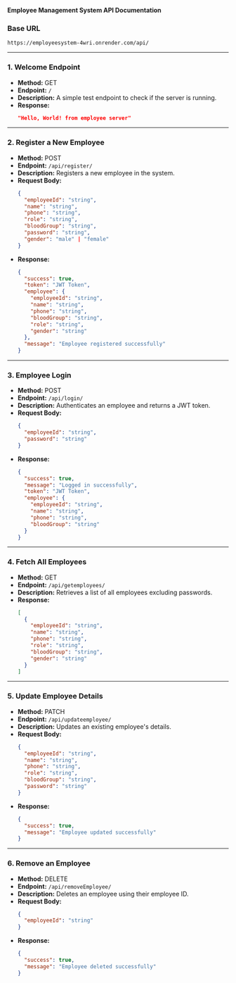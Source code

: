 **Employee Management System API Documentation**

### **Base URL**
`https://employeesystem-4wri.onrender.com/api/`

---

### **1. Welcome Endpoint**
- **Method:** GET  
- **Endpoint:** `/`
- **Description:** A simple test endpoint to check if the server is running.  
- **Response:**  
  ```json
  "Hello, World! from employee server"
  ```

---

### **2. Register a New Employee**
- **Method:** POST  
- **Endpoint:** `/api/register/`
- **Description:** Registers a new employee in the system.
- **Request Body:**  
  ```json
  {
    "employeeId": "string",
    "name": "string",
    "phone": "string",
    "role": "string",
    "bloodGroup": "string",
    "password": "string",
    "gender": "male" | "female"
  }
  ```
- **Response:**  
  ```json
  {
    "success": true,
    "token": "JWT Token",
    "employee": {
      "employeeId": "string",
      "name": "string",
      "phone": "string",
      "bloodGroup": "string",
      "role": "string",
      "gender": "string"
    },
    "message": "Employee registered successfully"
  }
  ```

---

### **3. Employee Login**
- **Method:** POST  
- **Endpoint:** `/api/login/`
- **Description:** Authenticates an employee and returns a JWT token.
- **Request Body:**  
  ```json
  {
    "employeeId": "string",
    "password": "string"
  }
  ```
- **Response:**  
  ```json
  {
    "success": true,
    "message": "Logged in successfully",
    "token": "JWT Token",
    "employee": {
      "employeeId": "string",
      "name": "string",
      "phone": "string",
      "bloodGroup": "string"
    }
  }
  ```

---

### **4. Fetch All Employees**
- **Method:** GET  
- **Endpoint:** `/api/getemployees/`
- **Description:** Retrieves a list of all employees excluding passwords.
- **Response:**  
  ```json
  [
    {
      "employeeId": "string",
      "name": "string",
      "phone": "string",
      "role": "string",
      "bloodGroup": "string",
      "gender": "string"
    }
  ]
  ```

---

### **5. Update Employee Details**
- **Method:** PATCH  
- **Endpoint:** `/api/updateemployee/`
- **Description:** Updates an existing employee's details.
- **Request Body:**  
  ```json
  {
    "employeeId": "string",
    "name": "string",
    "phone": "string",
    "role": "string",
    "bloodGroup": "string",
    "password": "string"
  }
  ```
- **Response:**  
  ```json
  {
    "success": true,
    "message": "Employee updated successfully"
  }
  ```

---

### **6. Remove an Employee**
- **Method:** DELETE  
- **Endpoint:** `/api/removeEmployee/`
- **Description:** Deletes an employee using their employee ID.
- **Request Body:**  
  ```json
  {
    "employeeId": "string"
  }
  ```
- **Response:**  
  ```json
  {
    "success": true,
    "message": "Employee deleted successfully"
  }
  ```

